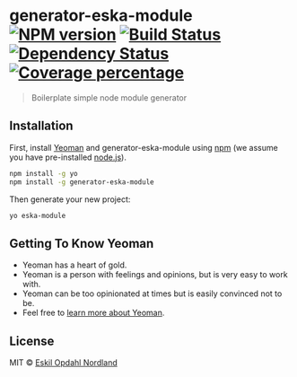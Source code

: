 # generator-eska-module [![NPM version][npm-image]][npm-url] [![Build Status][travis-image]][travis-url] [![Dependency Status][daviddm-image]][daviddm-url] [![Coverage percentage][coveralls-image]][coveralls-url]
> Boilerplate simple node module generator

## Installation

First, install [Yeoman](http://yeoman.io) and generator-eska-module using [npm](https://www.npmjs.com/) (we assume you have pre-installed [node.js](https://nodejs.org/)).

```bash
npm install -g yo
npm install -g generator-eska-module
```

Then generate your new project:

```bash
yo eska-module
```

## Getting To Know Yeoman

 * Yeoman has a heart of gold.
 * Yeoman is a person with feelings and opinions, but is very easy to work with.
 * Yeoman can be too opinionated at times but is easily convinced not to be.
 * Feel free to [learn more about Yeoman](http://yeoman.io/).

## License

MIT © [Eskil Opdahl Nordland](https://github.com/Eskalol)


[npm-image]: https://badge.fury.io/js/generator-eska-module.svg
[npm-url]: https://npmjs.org/package/generator-eska-module
[travis-image]: https://travis-ci.org/Eskalol/generator-eska-module.svg?branch=master
[travis-url]: https://travis-ci.org/Eskalol/generator-eska-module
[daviddm-image]: https://david-dm.org/Eskalol/generator-eska-module.svg?theme=shields.io
[daviddm-url]: https://david-dm.org/Eskalol/generator-eska-module
[coveralls-image]: https://coveralls.io/repos/Eskalol/generator-eska-module/badge.svg
[coveralls-url]: https://coveralls.io/r/Eskalol/generator-eska-module
